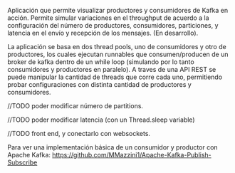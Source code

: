 Aplicación que permite visualizar productores y consumidores de Kafka en acción. Permite simular variaciones en el throughput de acuerdo a la configuración del número de productores, consumidores, particiones, y latencia en el envío y recepción de los mensajes. (En desarrollo). 

La aplicación se basa en dos thread pools, uno de consumidores y otro de productores, los cuales ejecutan runnables que consumen/producen de un broker de kafka dentro de un while loop (simulando por lo tanto consumidores y productores en paralelo). A traves de una API REST se puede manipular la cantidad de threads que corre cada uno, permitiendo probar configuraciones con distinta cantidad de productores y consumidores.

//TODO poder modificar número de partitions.

//TODO poder modificar latencia (con un Thread.sleep variable)

//TODO front end, y conectarlo con websockets. 

Para ver una implementación básica de un consumidor y productor con Apache Kafka: https://github.com/MMazzini1/Apache-Kafka-Publish-Subscribe
